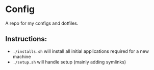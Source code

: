 # Config
A repo for my configs and dotfiles.

## Instructions:
- `./installs.sh` will install all initial applications required for a new machine
- `./setup.sh` will handle setup (mainly adding symlinks)

